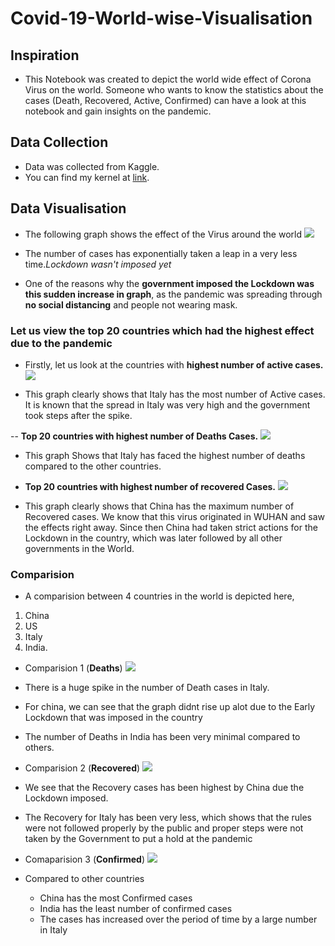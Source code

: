 # Covid-19-World-wise-Visualisation

## Inspiration
- This Notebook was created to depict the world wide effect of Corona Virus on the world. Someone who wants to know the statistics about the cases (Death, Recovered, Active, Confirmed) can have a look at this notebook and gain insights on the pandemic.

## Data Collection
- Data was collected from Kaggle.
- You can find my kernel at [link](https://www.kaggle.com/lokeshrth4617/covid-19-world-wise-visualization).

## Data Visualisation
- The following graph shows the effect of the Virus around the world
![](https://github.com/Lokeshrathi/Covid-19-World-wise-Visualisation/blob/master/Images/World%20_wide%20cases.png)

- The number of cases has exponentially taken a leap in a very less time.*Lockdown wasn't imposed yet*
- One of the reasons why the **government imposed the Lockdown was this sudden increase in graph**, as the pandemic was spreading through **no social distancing** and people not wearing mask.
 
 ### Let us view the top 20 countries which had the highest effect due to the pandemic
 -  Firstly, let us look at the countries with **highest number of active cases.**
 ![](https://github.com/Lokeshrathi/Covid-19-World-wise-Visualisation/blob/master/Images/top%2020%20acti.png)
 
 - This graph clearly shows that Italy has the most number of Active cases. It is known that the spread in Italy was very high and the government took steps after the spike.
 
 -- **Top 20 countries with highest number of Deaths Cases.**
 ![](https://github.com/Lokeshrathi/Covid-19-World-wise-Visualisation/blob/master/Images/Top20%20.png)
 
- This graph Shows that Italy has faced the highest number of deaths compared to the other countries.

- **Top 20 countries with highest number of recovered Cases.**
![](https://github.com/Lokeshrathi/Covid-19-World-wise-Visualisation/blob/master/Images/top%2020%20recov.png)

- This graph clearly shows that China has the maximum number of Recovered cases. We know that this virus originated in WUHAN and saw the effects right away. Since then China had taken strict actions for the Lockdown in the country, which was later followed by all other governments in the World.

### Comparision 
- A comparision between 4 countries in the world is depicted here,
 1. China
 2. US
 3. Italy
 4. India.
 
 - Comparision 1 (**Deaths**)
 ![](https://github.com/Lokeshrathi/Covid-19-World-wise-Visualisation/blob/master/Images/Deaths.png)
 
  - There is a huge spike in the number of Death cases in Italy.
  - For china, we can see that the graph didnt rise up alot due to the Early Lockdown that was imposed in the country
  - The number of Deaths in India has been very minimal compared to others.
 
 - Comparision 2 (**Recovered**)
 ![](https://github.com/Lokeshrathi/Covid-19-World-wise-Visualisation/blob/master/Images/Recover.png)
 
 - We see that the Recovery cases has been highest by China due the Lockdown imposed.
 - The Recovery for Italy has been very less, which shows that the rules were not followed properly by the public and proper steps were not taken by the Government to put a hold at the pandemic

 - Comaparision 3 (**Confirmed**)
 ![](https://github.com/Lokeshrathi/Covid-19-World-wise-Visualisation/blob/master/Images/Confirmed.png)
 
 - Compared to other countries
    - China has the most Confirmed cases
    - India has the least number of confirmed cases
    - The cases has increased over the period of time by a large number in Italy
    



